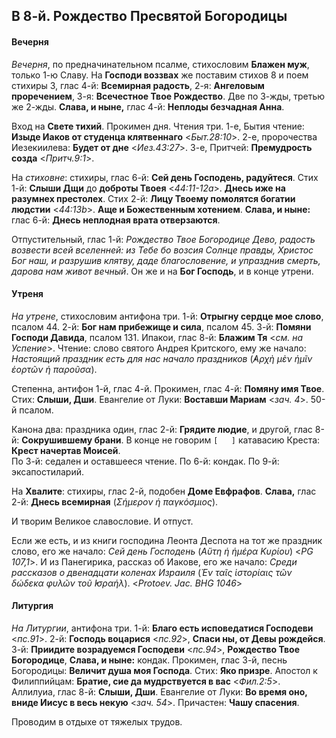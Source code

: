 
## В 8-й. Рождество Пресвятой Богородицы

#### Вечерня

*Вечерня*, по предначинательном псалме, стихословим **Блажен муж**, только 1-ю Славу. 
На **Господи воззвах** же поставим стихов 8 и поем стихиры 3, глас 4-й: 
**Всемирная радость**, 2-я: **Ангеловым проречением**, 3-я: **Всечестное Твое Рождество**. 
Две по 3-жды, третью же 2-жды. **Слава, и ныне,** глас 4-й: **Неплоды безчадная Анна**.

Вход на **Свете тихий**. Прокимен дня. Чтения три. 1-е, Бытия чтение: **Изыде Иаков от 
студенца клятвеннаго** <*Быт.28:10*>. 2-е, пророчества Иезекиилева: **Будет от дне** <*Иез.43:27*>. 
3-е, Притчей: **Премудрость созда** <*Притч.9:1*>.

На *стиховне*: стихиры, глас 6-й: **Сей день Господень, радуйтеся**. 
Стих 1-й: **Слыши Дщи** до **доброты Твоея** <*44:11-12a*>. 
**Днесь иже на разумнех престолех**. 
Стих 2-й: **Лицу Твоему помолятся богатии людстии** <*44:13b*>. 
**Аще и Божественным хотением**. **Слава, и ныне:** глас 6-й: 
**Днесь неплодная врата отверзаются**.

Отпустительный, глас 1-й: *Рождество Твое Богородице Дево, радость возвести всей вселенней: 
из Тебе бо возсия Солнце правды, Христос Бог наш, и разрушив клятву, даде благословение, 
и упразднив смерть, дарова нам живот вечный*.
Он же и на **Бог Господь**, и в конце утрени.

#### Утреня

*На утрене*, стихословим антифона три. 1-й: **Отрыгну сердце мое слово**, псалом 44. 
2-й: **Бог нам прибежище и сила**, псалом 45. 3-й: **Помяни Господи Давида**, псалом 131. 
Ипакои, глас 8-й: **Блажим Тя** <*см. на Успение*>. 
Чтение: слово святого Андрея Критского, ему же начало: *Настоящий праздник есть для нас 
начало праздников* (*̓Αρχὴ μὲν ἡμῖν ἑορτῶν ἡ παροῦσα*).

Степенна, антифон 1-й, глас 4-й. Прокимен, глас 4-й: **Помяну имя Твое**. Стих: **Слыши, Дши**. 
Евангелие от Луки: **Воставши Мариам** <*зач. 4*>. 50-й псалом.

Канона два: праздника один, глас 2-й: **Грядите людие**, и другой, глас 8-й: **Сокрушившему брани**. 
В конце не говорим `[   ]` катавасию Креста: **Крест начертав Моисей**.  
По 3-й: седален и оставшееся чтение. 
По 6-й: кондак. 
По 9-й: эксапостиларий.

На **Хвалите**: стихиры, глас 2-й, подобен **Доме Евфрафов**. **Слава,** глас 2-й: 
**Днесь всемирная** (*Σήμερον ἡ παγκόσμιος*).

И творим Великое славословие. И отпуст.

Если же есть, и из книги господина Леонта Деспота на тот же праздник слово, его же 
начало: *Сей день Господень* (*Αὕτη ἡ ἡμέρα Κυρίου*) <*PG 107,1*>. И из Панегирика, 
рассказ об Иакове, его же начало: *Среди рассказов о двенадцати коленах Израиля* 
(*Ἐν ταῖς ἱστορίαις τῶν δώδεκα φυλῶν τοῦ ̓Ισραήλ*). <*Protoev. Jac. BHG 1046*>

#### Литургия

*На Литургии*, антифона три. 1-й: **Благо есть исповедатися Господеви** <*пс.91*>. 
2-й: **Господь воцарися** <*пс.92*>, **Спаси ны, от Девы рождейся**.
3-й: **Приидите возрадуемся Господеви** <*пс.94*>, **Рождество Твое Богородице**, 
**Слава, и ныне:** кондак. 
Прокимен, глас 3-й, песнь Богородицы: **Величит душа моя Господа**. Стих: **Яко призре**. 
Апостол к Филиппийцам: **Братие, сие да мудрствуется в вас** <*Фил.2:5*>. 
Аллилуиа, глас 8-й: **Слыши, Дши**. 
Евангелие от Луки: **Во время оно, вниде Иисус в весь некую** <*зач. 54*>. 
Причастен: **Чашу спасения**.

Проводим в отдыхе от тяжелых трудов.
